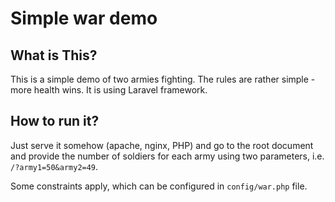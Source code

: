 # Simple war demo

## What is This?

This is a simple demo of two armies fighting. 
The rules are rather simple - more health wins.
It is using Laravel framework.

##  How to run it?

Just serve it somehow (apache, nginx, PHP) and go to
the root document and provide the number of soldiers for each army
using two parameters, i.e. `/?army1=50&army2=49`.

Some constraints apply, which can be configured in `config/war.php` file.